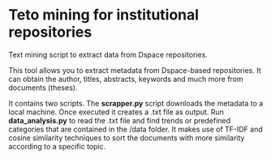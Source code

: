 # Teto mining for institutional repositories

Text mining script to extract data from Dspace repositories.


This tool allows you to extract metadata from Dspace-based repositories.  It can obtain the author, titles, abstracts, keywords and much more from documents (theses).

It contains two scripts. The **scrapper.py** script downloads the metadata to a local machine. Once executed it creates a .txt file as output. Run **data_analysis.py** to read the .txt file and find trends or predefined categories that are contained in the /data folder.  It makes use of TF-IDF and cosine similarity techniques to sort the documents with more similarity according to a specific topic.
